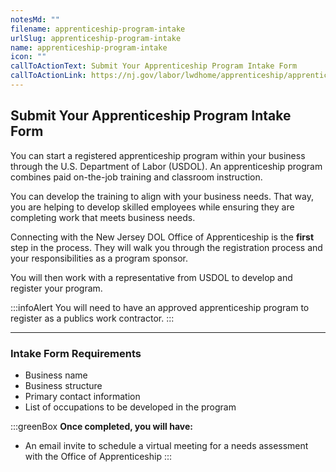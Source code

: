 ```yaml
---
notesMd: ""
filename: apprenticeship-program-intake
urlSlug: apprenticeship-program-intake
name: apprenticeship-program-intake
icon: ""
callToActionText: Submit Your Apprenticeship Program Intake Form
callToActionLink: https://nj.gov/labor/lwdhome/apprenticeship/apprenticeshipOnboarding.html
---
```


## **Submit Your Apprenticeship Program Intake Form**

You can start a registered apprenticeship program within your business through the U.S. Department of Labor (USDOL). An apprenticeship program combines paid on-the-job training and classroom instruction.

You can develop the training to align with your business needs. That way, you are helping to develop skilled employees while ensuring they are completing work that meets business needs.

Connecting with the New Jersey DOL Office of Apprenticeship is the **first** step in the process. They will walk you through the registration process and your responsibilities as a program sponsor.

You will then work with a representative from USDOL to develop and register your program.

:::infoAlert
You will need to have an approved apprenticeship program to register as a publics work contractor.
:::

---

### Intake Form Requirements

- Business name
- Business structure
- Primary contact information
- List of occupations to be developed in the program

:::greenBox
**Once completed, you will have:**

- An email invite to schedule a virtual meeting for a needs assessment with the Office of Apprenticeship
  :::
